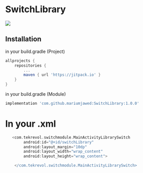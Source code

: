 # SwitchLibrary
[![](https://jitpack.io/v/mariumjawed/SwitchLibrary.svg)](https://jitpack.io/#mariumjawed/SwitchLibrary)


## Installation

in your build.gradle (Project)
```groovy
allprojects {
	repositories {
		...
		maven { url 'https://jitpack.io' }
	}
}
```

in your build.gradle (Module)
```groovy
implementation 'com.github.mariumjawed:SwitchLibrary:1.0.0'
```

# In your .xml
```groovy
   <com.tekrevol.switchmodule.MainActivityLibrarySwitch
        android:id="@+id/switchLibrary"
        android:layout_margin="10dp"
        android:layout_width="wrap_content"
        android:layout_height="wrap_content">

    </com.tekrevol.switchmodule.MainActivityLibrarySwitch>
```



